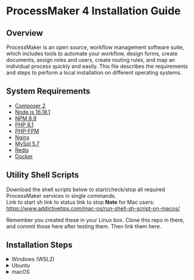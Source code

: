 # ProcessMaker 4 Installation Guide
## Overview
ProcessMaker is an open source, workflow management software suite, which includes tools to automate your workflow, design forms, create documents, assign roles and users, create routing rules, and map an individual process quickly and easily. This file describes the requirements and steps to perform a local installation on different operating systems.

## System Requirements
* [Composer 2](https://getcomposer.org/)
* [Node.js 16.18.1](https://nodejs.org/en/)
* [NPM 8.9](https://www.npmjs.com/package/npm)
* [PHP 8.1](https://php.net)
* [PHP-FPM](https://www.php.net/manual/en/install.fpm.php)
* [Nginx](https://nginx.org/)
* [MySql 5.7](https://dev.mysql.com/downloads/mysql/5.7.html)
* [Redis](https://redis.io/)
* [Docker](https://docs.docker.com/get-docker/)

## Utility Shell Scripts
Download the shell scripts below to start/check/stop all required ProcessMaker services in single commands.  
Link to start sh
link to status
link to stop
**Note** for Mac users: https://www.addictivetips.com/mac-os/run-shell-sh-script-on-macos/

Remember you created these in your Linux box. Clone this repo in there, and commit those here after testing them. Then link them here.

## Installation Steps
<details><summary>Windows (WSL2)</summary>
<p>

1. Follow [this](https://learn.microsoft.com/en-us/windows/wsl/install) guide for installing a Linux distribution on your Windows machine. This will allow you to operate Windows and Linux at the same time. Given its system requirements, **installation of ProcessMaker 4 will be done in the Linux subsystem**. 
1. The Ubuntu Linux distribution will be installed by default. [Other](https://learn.microsoft.com/en-us/windows/wsl/basic-commands#install-a-specific-linux-distribution) Linux distributions can also be installed. 
1. Restart your machine after WSL installation process is completed. 
1. Open the [Windows Terminal](https://learn.microsoft.com/en-us/windows/terminal/) in your machine and open a window for the Linux distribution installed previously. 
    - Note that you can also run a Linux distribution from PowerShell or CMD with the `wsl` command. Just make sure you are performing the installation steps on `/mnt/c/Users/<your-username>` (Linux) and **NOT** on `C:\Users\<your-username>` (Windows). 
1. Follow the steps for your specific Linux distribution in one of the sections below. 

</p>
</details>

<details><summary>Ubuntu</summary>
<p>
Copy the steps over from PM Confluence page. Explore the possibility of creating one or multiple shell scripts that have all of the commands to install the needed services. Obviously, in the cases this makes sense. For example, when installing PM itself it might not be the best idea since it will ask you (user) questions and expect data input. So it would make more sense from UX standpoint to execute on its own. 
  
When you are done creating scripts, finish this steps section. Then, erase the data in the Linux box and try to do the installation from scratch. With the two things to really figure out being: if we really need supervisor service and the permissions thing for nginx (www-data). Consult the notepad and google doc for more on these. 
</p>
</details>

<details><summary>macOS</summary>
<p>

#### We can hide anything, even code!

```ruby
   puts "Hello World"
```

</p>
</details>
